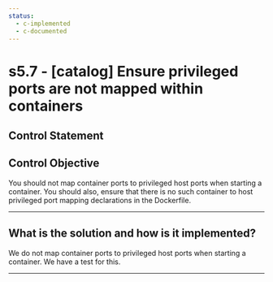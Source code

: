 ```yaml
---
status:
  - c-implemented
  - c-documented
---
```


# s5.7 - \[catalog\] Ensure privileged ports are not mapped within containers

## Control Statement

## Control Objective

You should not map container ports to privileged host ports when starting a container. You should also, ensure that there is no such container to host privileged port mapping declarations in the Dockerfile.

______________________________________________________________________

## What is the solution and how is it implemented?

We do not map container ports to privileged host ports when starting a
container. We have a test for this.

______________________________________________________________________
